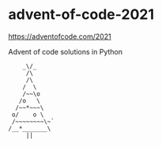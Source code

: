 # advent-of-code-2021

https://adventofcode.com/2021

Advent of code solutions in Python

```
    _\/_
     /\
     /\
    /  \
    /~~\o
   /o   \
  /~~*~~~\
 o/    o \
 /~~~~~~~~\~`
/__*_______\
     ||
```
